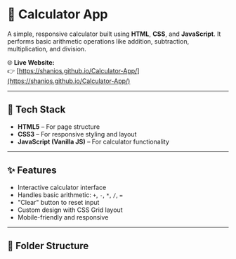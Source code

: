 # 🧮 Calculator App

A simple, responsive calculator built using **HTML**, **CSS**, and **JavaScript**. It performs basic arithmetic operations like addition, subtraction, multiplication, and division.

🌐 **Live Website:**  
👉 [https://shanios.github.io/Calculator-App/](https://shanios.github.io/Calculator-App/)

---

## 🚀 Tech Stack

- **HTML5** – For page structure  
- **CSS3** – For responsive styling and layout  
- **JavaScript (Vanilla JS)** – For calculator functionality  

---

## ✨ Features

- Interactive calculator interface  
- Handles basic arithmetic: `+`, `-`, `*`, `/`, `=`  
- "Clear" button to reset input  
- Custom design with CSS Grid layout  
- Mobile-friendly and responsive

---

## 📂 Folder Structure


